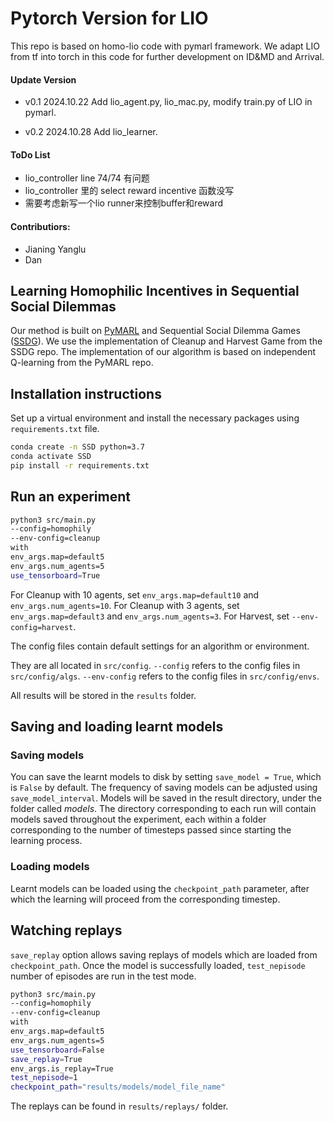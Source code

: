 # Pytorch Version for LIO
This repo is based on homo-lio code with pymarl framework. We adapt LIO from tf into torch in this code for further development on ID&MD and Arrival.

#### Update Version
- v0.1 2024.10.22 Add lio_agent.py, lio_mac.py, modify train.py of LIO in pymarl.

- v0.2 2024.10.28 Add lio_learner. 

#### ToDo List
- lio_controller line 74/74 有问题
- lio_controller 里的 select reward incentive 函数没写
- 需要考虑新写一个lio runner来控制buffer和reward

#### Contributiors:
- Jianing Yanglu
- Dan





## Learning Homophilic Incentives in Sequential Social Dilemmas
Our method is built on [PyMARL](https://github.com/oxwhirl/pymarl) and Sequential Social Dilemma Games ([SSDG](https://github.com/eugenevinitsky/sequential_social_dilemma_games)). We use the implementation of Cleanup and Harvest Game from the SSDG repo. The implementation of our algorithm is based on independent Q-learning from the PyMARL repo.


## Installation instructions

Set up a virtual environment and install the necessary packages using `requirements.txt` file.

```bash
conda create -n SSD python=3.7
conda activate SSD
pip install -r requirements.txt
```

## Run an experiment 

```bash
python3 src/main.py 
--config=homophily 
--env-config=cleanup 
with 
env_args.map=default5
env_args.num_agents=5
use_tensorboard=True 
```

For Cleanup with 10 agents, set `env_args.map=default10` and `env_args.num_agents=10`.
For Cleanup with 3 agents, set `env_args.map=default3` and `env_args.num_agents=3`.
For Harvest, set `--env-config=harvest`.

The config files contain default settings for an algorithm or environment. 

They are all located in `src/config`.
`--config` refers to the config files in `src/config/algs`.
`--env-config` refers to the config files in `src/config/envs`.

All results will be stored in the `results` folder.

## Saving and loading learnt models

### Saving models

You can save the learnt models to disk by setting `save_model = True`, which is `False` by default. The frequency of saving models can be adjusted using `save_model_interval`. Models will be saved in the result directory, under the folder called *models*. The directory corresponding to each run will contain models saved throughout the experiment, each within a folder corresponding to the number of timesteps passed since starting the learning process.

### Loading models

Learnt models can be loaded using the `checkpoint_path` parameter, after which the learning will proceed from the corresponding timestep. 

## Watching replays

`save_replay` option allows saving replays of models which are loaded from `checkpoint_path`. Once the model is successfully loaded, `test_nepisode` number of episodes are run in the test mode. 

```bash
python3 src/main.py 
--config=homophily 
--env-config=cleanup 
with 
env_args.map=default5
env_args.num_agents=5
use_tensorboard=False 
save_replay=True 
env_args.is_replay=True 
test_nepisode=1 
checkpoint_path="results/models/model_file_name"
```

The replays can be found in `results/replays/` folder.
